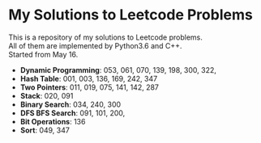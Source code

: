 My Solutions to Leetcode Problems
====
This is a repository of my solutions to Leetcode problems.  
All of them are implemented by Python3.6 and C++.  
Started from May 16.

- **Dynamic Programming**: 053, 061, 070, 139, 198, 300, 322,
- **Hash Table**: 001, 003, 136, 169, 242, 347
- **Two Pointers**: 011, 019, 075, 141, 142, 287
- **Stack**: 020, 091
- **Binary Search**: 034, 240, 300 
- **DFS BFS Search**: 091, 101, 200,
- **Bit Operations**: 136
- **Sort**: 049, 347
